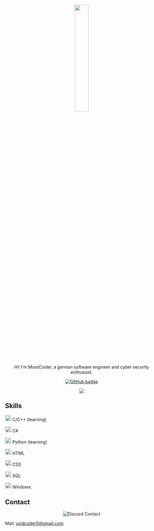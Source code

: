<p align="center"><img width="30%" src="https://github.com/alansmathew/alansmathew/raw/master/lang.gif"/></p>

<p align="center">Hi! I'm MoistCoder, a german software engineer and cyber security enthusiast.</p>

<p align="center">
  <a href="https://github.com/moistcoder?tab=followers">
    <img src="https://img.shields.io/github/followers/moistcoder?style=for-the-badge" alt="GitHub badge" />
  </a>
</p>

<p align="center">
  <img src="https://github-readme-stats.vercel.app/api/top-langs?username=moistcoder&count_private=true&hide=procfile,css&theme=dark&border_color=000000&cache_seconds=1800&layout=compact&langs_count=10&custom_title=Most%20Used%20Languages"/>
</p>

## Skills

<img width="20" src="https://upload.wikimedia.org/wikipedia/commons/thumb/1/18/C_Programming_Language.svg/695px-C_Programming_Language.svg.png" /> C/C++ (learning)

<img width="20" src="https://upload.wikimedia.org/wikipedia/commons/thumb/0/0d/C_Sharp_wordmark.svg/640px-C_Sharp_wordmark.svg.png" /> C#

<img width="20" src="https://external-content.duckduckgo.com/iu/?u=https%3A%2F%2Flogos-download.com%2Fwp-content%2Fuploads%2F2016%2F10%2FPython_logo_icon.png&f=1&nofb=1" /> Python (learning)

<img width="20" src="https://external-content.duckduckgo.com/iu/?u=https%3A%2F%2Flogos-download.com%2Fwp-content%2Fuploads%2F2017%2F07%2FHTML5_badge.png&f=1&nofb=1" /> HTML

<img width="20" src="https://cdn-icons-png.flaticon.com/512/732/732190.png" /> CSS

<img width="20" src="https://external-content.duckduckgo.com/iu/?u=https%3A%2F%2Fplatform-user-uploads.s3.amazonaws.com%2Fblog%2Fcategory%2Flogo%2F60%2Fsql.png&f=1&nofb=1" /> SQL

<img width="20" src="https://upload.wikimedia.org/wikipedia/commons/thumb/0/0a/Unofficial_Windows_logo_variant_-_2002%E2%80%932012_%28Multicolored%29.svg/640px-Unofficial_Windows_logo_variant_-_2002%E2%80%932012_%28Multicolored%29.svg.png" /> Windows

## Contact

<p align="center">
  <img src="https://discord.c99.nl/widget/theme-2/882557235321012245.png" alt="Discord Contact" />
</p>

Mail: voidcoder0@gmail.com
